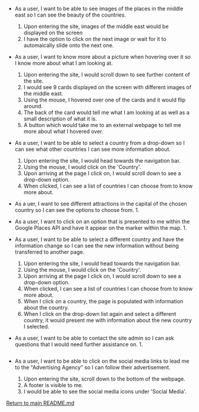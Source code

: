 - As a user, I want to be able to see images of the places in the middle east so I can see the beauty of the countries.
    1. Upon entering the site, images of the middle east would be displayed on the screen
    1. I have the option to click on the next image or wait for it to automaically slide onto the next one.
    
    <img src="">

- As a user, I want to know more about a picture when hovering over it so I know more about what I am looking at.
    1. Upon entering the site, I would scroll down to see further content of the site.
    1. I would see 9 cards displayed on the screen with different images of the middle east.
    1. Using the mouse, I hovered over one of the cards and it would flip around.
    1. The back of the card would tell me what I am looking at as well as a small description of what it is.
    1. A button which would take me to an external webpage to tell me more about what I hovered over.
    
    <img src="">

- As a user, I want to be able to select a country from a drop-down so I can see what other countries I can see more information about.
    1. Upon entering the site, I would head towards the navigation bar.
    1. Using the mouse, I would click on the 'Country'.
    1. Upon arriving at the page I click on, I would scroll down to see a drop-down option.
    1. When clicked, I can see a list of countries I can choose from to know more about.
    
    <img src="">
    
- As a uer, I want to see different attractions in the capital of the chosen country so I can see the options to choose from.
    1. 

- As a user, I want to click on an option that is presented to me within the Google Places API and have it appear on the marker within the map.
    1.

- As a user, I want to be able to select a different country and have the information change so I can see the new information without being transferred to another page.
    1. Upon entering the site, I would head towards the navigation bar.
    1. Using the mouse, I would click on the 'Country'.
    1. Upon arriving at the page I click on, I would scroll down to see a drop-down option.
    1. When clicked, I can see a list of countries I can choose from to know more about.
    1. When I click on a country, the page is populated with information about the country.
    1. When I click on the drop-down list again and select a different country, it would present me with information about the new country I selected.
    
    <img src="">
    
- As a user, I want to be able to contact the site admin so I can ask questions that I would need further assistance on.
    1. 

    <img src="">

- As a user, I want to be able to click on the social media links to lead me to the "Advertising Agency" so I can follow their advertisement.
    1.  Upon entering the site, scroll down to the bottom of the webpage.
    1.  A footer is visible to me.
    1.  I would be able to see the social media icons under 'Social Media'.
    
    <img src="">
    
[Return to main README.md](https://github.com/adnanmuhtadi/milestone-project-2)
